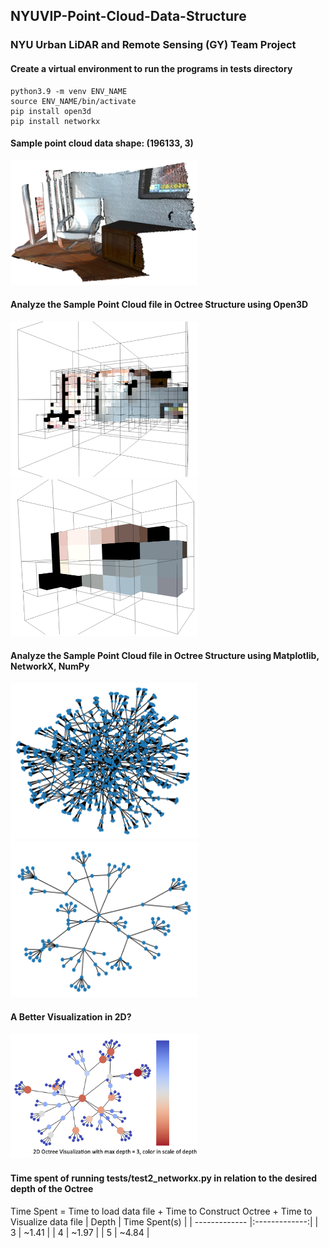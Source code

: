 ## NYUVIP-Point-Cloud-Data-Structure
### NYU Urban LiDAR and Remote Sensing (GY) Team Project

#### Create a virtual environment to run the programs in tests directory
```
python3.9 -m venv ENV_NAME
source ENV_NAME/bin/activate
pip install open3d
pip install networkx
```

#### Sample point cloud data shape: (196133, 3)
<img src="images/sample_original.png" alt="The Original Sample File" width="300" height="200">

#### Analyze the Sample Point Cloud file in Octree Structure using Open3D
<img src="images/sample_3d_octree_depth=5.png" alt="3D Visualization of Octree with max depth = 5" width="300" height="250">
<img src="images/sample_3d_octree_depth=3.png" alt="3D Visualization of Octree with max depth = 3" width="300" height="250">

#### Analyze the Sample Point Cloud file in Octree Structure using Matplotlib, NetworkX, NumPy
<img src="images/sample_2d_octree_depth=5.png" alt="2D Visualization of Octree with max depth = 5" width="300" height="250">
<img src="images/sample_2d_octree_depth=3.png" alt="2D Visualization of Octree with max depth = 3" width="300" height="250">

#### A Better Visualization in 2D?
<img src="images/sample_2d_octree_depth=3_.png" alt="A Better 2D Visualization of Octree with max depth = 3" width="300" height="200">

#### Time spent of running tests/test2_networkx.py in relation to the desired depth of the Octree
Time Spent = Time to load data file + Time to Construct Octree + Time to Visualize data file
| Depth         | Time Spent(s) |
| ------------- |:-------------:|
| 3             | ~1.41         |
| 4             | ~1.97         |
| 5             | ~4.84         |